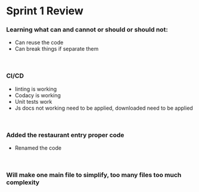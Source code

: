# Sprint 1 Review

### Learning what can and cannot or should or should not:
- Can reuse the code
- Can break things if separate them

<br>

### CI/CD
- linting is working
- Codacy is working
- Unit tests work
- Js docs not working need to be applied, downloaded need to be applied
<br>

### Added the restaurant entry proper code
- Renamed the code
<br>

### Will make one main file to simplify, too many files too much complexity
